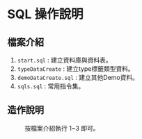# SQL 操作說明

## 檔案介紹
1. `start.sql` : 建立資料庫與資料表。
2. `typeDataCreate` : 建立type標籤類型資料。
3. `demoDataCreate.sql` : 建立其他Demo資料。
4. `sqls.sql` : 常用指令集。

## 造作說明
<dd> 按檔案介紹執行 1~3 即可。</dd>

